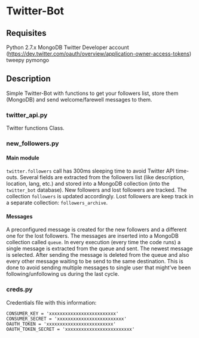 # Twitter-Bot

## Requisites

Python 2.7.x
MongoDB
Twitter Developer account (https://dev.twitter.com/oauth/overview/application-owner-access-tokens)
tweepy
pymongo

## Description

Simple Twitter-Bot with functions to get your followers list, store them (MongoDB) and send welcome/farewell messages to them.

### twitter_api.py

Twitter functions Class.

### new_followers.py

#### Main module

`twitter.followers` call has 300ms sleeping time to avoid Twitter API time-outs. Several fields are extracted from the followers list (like description, location, lang, etc.) and stored into a MongoDB collection (into the `twitter_bot` database). New followers and lost followers are tracked. The collection `followers` is updated accordingly. Lost followers are keep track in a separate collection: `followers_archive`.

#### Messages

A preconfigured message is created for the new followers and a different one for the lost followers. The messages are inserted into a MongoDB collection called `queue`. In every execution (every time the code runs) a single message is extracted from the queue and sent. The newest message is selected. After sending the message is deleted from the queue and also every other message waiting to be send to the same destination. This is done to avoid sending multiple messages to single user that might've been following/unfollowing us during the last cycle.

### creds.py

Credentials file with this information:

```
CONSUMER_KEY = 'xxxxxxxxxxxxxxxxxxxxxxxxx'
CONSUMER_SECRET = 'xxxxxxxxxxxxxxxxxxxxxxxxx'
OAUTH_TOKEN = 'xxxxxxxxxxxxxxxxxxxxxxxxx'
OAUTH_TOKEN_SECRET = 'xxxxxxxxxxxxxxxxxxxxxxxxx'
```

